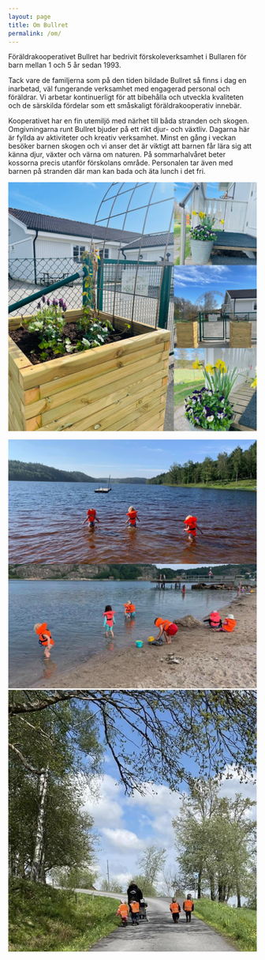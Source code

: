 ```yaml
---
layout: page
title: Om Bullret
permalink: /om/
---
```


Föräldrakooperativet Bullret har bedrivit förskoleverksamhet i Bullaren för barn mellan 1 och 5 år sedan 1993.

Tack vare de familjerna som på den tiden bildade Bullret så finns i dag en inarbetad, väl fungerande verksamhet med engagerad personal och föräldrar. Vi arbetar kontinuerligt för att bibehålla och utveckla kvaliteten och de särskilda fördelar som ett småskaligt föräldrakooperativ innebär.

Kooperativet har en fin utemiljö med närhet till båda stranden och skogen. Omgivningarna runt Bullret bjuder på ett rikt djur- och växtliv. Dagarna här är fyllda av aktiviteter och kreativ verksamhet. Minst en gång i veckan besöker barnen skogen och vi anser det är viktigt att barnen får lära sig att känna djur, växter och värna om naturen. På sommarhalvåret beter kossorna precis utanför förskolans område. Personalen tar även med barnen på stranden där man kan bada och äta lunch i det fri. 

![velkommen](/img/Velkommen.jpg)

<div class="row">
<div class="left-col">
<img src="/img/Stranden.JPG" alt="Barn på stranden" />
</div>
<div class="right-col">
<img src="/img/strandpromend.jpg" alt="Promenad i närområdet hörer med" />
</div>
</div>